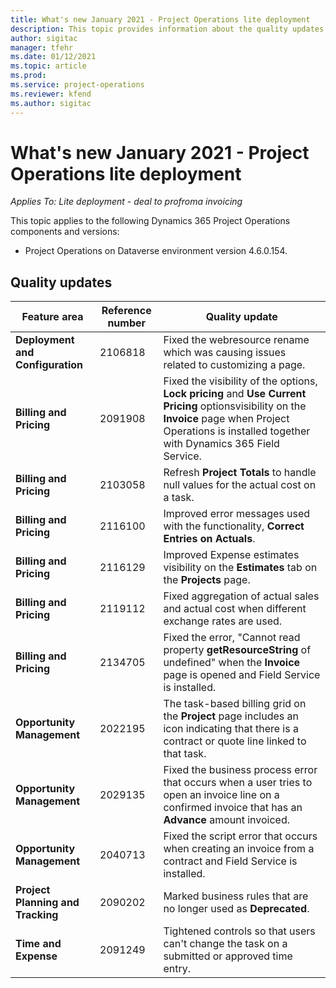 ```yaml
---
title: What's new January 2021 - Project Operations lite deployment
description: This topic provides information about the quality updates available in the January 2021 release of Project Operations lite deployment.
author: sigitac
manager: tfehr
ms.date: 01/12/2021
ms.topic: article
ms.prod:
ms.service: project-operations
ms.reviewer: kfend 
ms.author: sigitac
---
```


# What's new January 2021 - Project Operations lite deployment


_Applies To: Lite deployment - deal to profroma invoicing_

This topic applies to the following Dynamics 365 Project Operations components and versions:

  - Project Operations on Dataverse environment version 4.6.0.154.
  
## Quality updates

| **Feature area** | **Reference number** | **Quality update** |
| --- | --- | --- |
| **Deployment and Configuration** | 2106818 | Fixed the webresource rename which was causing issues related to customizing a page. |
| **Billing and Pricing** | 2091908 | Fixed the visibility of the options, **Lock pricing** and **Use Current Pricing** optionsvisibility on the **Invoice** page when Project Operations is installed together with Dynamics 365 Field Service. |
| **Billing and Pricing** | 2103058 | Refresh **Project Totals** to handle null values for the actual cost on a task. |
| **Billing and Pricing** | 2116100 | Improved error messages used with the functionality, **Correct Entries on Actuals**. |
| **Billing and Pricing** | 2116129 | Improved Expense estimates visibility on the **Estimates** tab on the **Projects** page. |
| **Billing and Pricing** | 2119112 | Fixed aggregation of actual sales and actual cost when different exchange rates are used. |
| **Billing and Pricing** | 2134705 | Fixed the error, "Cannot read property **getResourceString** of undefined" when the **Invoice** page is opened and Field Service is installed. |
| **Opportunity Management** | 2022195 | The task-based billing grid on the **Project** page includes an icon indicating that there is a contract or quote line linked to that task. |
| **Opportunity Management** | 2029135 | Fixed the business process error that occurs when a user tries to open an invoice line on a confirmed invoice that has an **Advance** amount invoiced. |
| **Opportunity Management** | 2040713 | Fixed the script error that occurs when creating an invoice from a contract and Field Service is installed. |
| **Project Planning and Tracking** | 2090202 | Marked business rules that are no longer used as **Deprecated**. |
| **Time and Expense** | 2091249 | Tightened controls so that users can't change the task on a submitted or approved time entry. |
